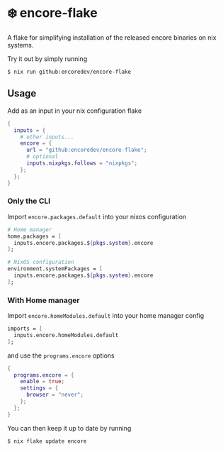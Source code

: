 # :snowflake: encore-flake

A flake for simplifying installation of the released encore binaries on nix systems.

Try it out by simply running

```shell
$ nix run github:encoredev/encore-flake
```

## Usage

Add as an input in your nix configuration flake

```nix
{
  inputs = {
    # other inputs...
    encore = {
      url = "github:encoredev/encore-flake";
      # optional
      inputs.nixpkgs.follows = "nixpkgs";
    };
  };
}
```

### Only the CLI

Import `encore.packages.default` into your nixos configuration

```nix
# Home manager
home.packages = [
  inputs.encore.packages.${pkgs.system}.encore
];

# NixOS configuration
environment.systemPackages = [
  inputs.encore.packages.${pkgs.system}.encore
];
```

### With Home manager

Import `encore.homeModules.default` into your home manager config

```nix
imports = [
  inputs.encore.homeModules.default
];
```

and use the `programs.encore` options

```nix
{
  programs.encore = {
    enable = true;
    settings = {
      browser = "never";
    };
  };
}
```

You can then keep it up to date by running

```shell
$ nix flake update encore
```
